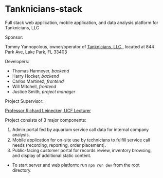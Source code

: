 # Tanknicians-stack

Full stack web application, mobile application, and data analysis platform for Tanknicians, LLC

Sponsor:

Tommy Yannopolous, owner/operator of [Tanknicians, LLC.](https://tanknicians.com/), located at 844 Park Ave, Lake Park, FL 33403

Developers:

- Thomas Harmeyer, _backend_
- Harry Hocker, _backend_
- Carlos Martinez, _frontend_
- Will Mitchell, _frontend_
- Justice Smith, _project manager_

Project Supervisor:

[Professor Richard Leinecker, UCF Lecturer](https://www.cecs.ucf.edu/faculty/richard-leinecker/)

Project consists of 3 major components:

1. Admin portal fed by aquarium service call data for internal company analysis.
2. Mobile application for on-site use by technicians to fulfill service call needs (recording, reporting, order placement).
3. Public-facing customer portal for records review, inventory browsing, and display of additional static content.

* To start server and web platform: run <code>npm run dev</code> from the root directory.

